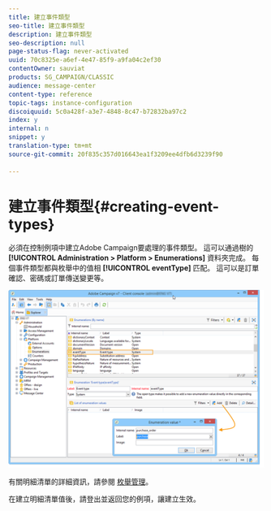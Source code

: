 ```yaml
---
title: 建立事件類型
seo-title: 建立事件類型
description: 建立事件類型
seo-description: null
page-status-flag: never-activated
uuid: 70c8325e-a6ef-4e47-85f9-a9fa04c2ef30
contentOwner: sauviat
products: SG_CAMPAIGN/CLASSIC
audience: message-center
content-type: reference
topic-tags: instance-configuration
discoiquuid: 5c0a428f-a3e7-4848-8c47-b72832ba97c2
index: y
internal: n
snippet: y
translation-type: tm+mt
source-git-commit: 20f835c357d016643ea1f3209ee4dfb6d3239f90

---
```



# 建立事件類型{#creating-event-types}

必須在控制例項中建立Adobe Campaign要處理的事件類型。 這可以通過樹的 **[!UICONTROL Administration > Platform > Enumerations]** 資料夾完成。 每個事件類型都與枚舉中的值相 **[!UICONTROL eventType]** 匹配。 這可以是訂單確認、密碼或訂單傳送變更等。

![](assets/messagecenter_eventtype_enum_001.png)

有關明細清單的詳細資訊，請參閱 [枚舉管理](../../platform/using/managing-enumerations.md)。

在建立明細清單值後，請登出並返回您的例項，讓建立生效。
